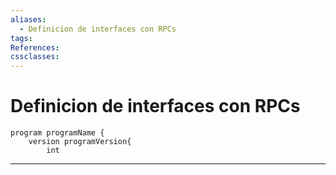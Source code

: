 ```yaml
---
aliases:
  - Definicion de interfaces con RPCs
tags:
References:
cssclasses:
---
```

# Definicion de interfaces con RPCs
```RPC
program programName {
	version programVersion{
		int 
```
***